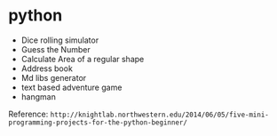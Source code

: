 # python
* Dice rolling simulator
* Guess the Number
* Calculate Area of a regular shape
* Address book
* Md libs generator
* text based adventure game
* hangman


Reference: `http://knightlab.northwestern.edu/2014/06/05/five-mini-programming-projects-for-the-python-beginner/`

